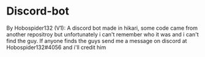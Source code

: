 # Discord-bot

By Hobospider132 (V1):
A discord bot made in hikari, some code came from another repositroy but unfortunately i can't remember who it was and i can't find the guy. 
If anyone finds the guys send me a message on discord at Hobospider132#4056 and i'll credit him
